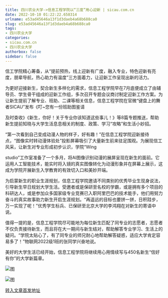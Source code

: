 ```yaml
---
title: 四川农业大学->信息工程学院以“三度”用心迎新 | sicau.com.cn
date: 2022-10-10 01:22:22.658314
urlname: e53ad45646a13f1d3daeb4a68b688ca0
slug: e53ad45646a13f1d3daeb4a68b688ca0
tags: 
- 四川农业大学
categories:
- sicau.com.cn
- 四川农业大学
authorbox: false
sidebar: false
---
```

信工学院精心筹备，从“提前预热，线上迎新有广度，融入专业，特色迎新有亮度，朋辈导航，热心助力有温度”三方面着力，让迎新工作呈现出新的活力。

为更好迎接新生，契合新生多样化的需求，信息工程学院早在7月底便成立了由辅导员、学生骨干组成的迎新工作组，多次召开专题会议商讨制定迎新工作方案。为让新生提前了解专业、班助、二课等相关信息，信息工程学院在官微“键盘上的舞者SICAU”发布《叮~您有一份班助图鉴请
<!--more-->
及时查收》《新生，你好！关于专业你该知道这些事儿！》等8篇专题推送，帮助新生提前知晓与大学生活息息相关的制度、政策、学习“攻略”和生活小妙招。

“第一次看到自己变成动漫人物的样子，好有趣！”在信息工程学院迎新接待点，“图像实时转动漫体验处”投影屏幕吸引了大量新生前来驻足围观。为展现信工风采，让新生对专业形成初步认识，学院“Wing

studio”工作室准备了一个多月，将AI图像识别动漫的展屏呈现在新生的面前。它运用人工智能技术，能实时将入镜的真实图像转化为动漫形象并在屏幕上展示，这成为学院开展新生入学教育的有效切入口和美妙开端。

为启蒙新生的职业生涯规划，信息工程学院邀请不同类别的优秀毕业生现身说法，引导新生早日规划大学生活。受邀者或是保研至名校的学霸，或是拥有多个项目的科研达人，或是参加众多国家级专业竞赛已入职阿里巴巴的技术能手，他们用努力奋斗的真实故事助力新生开启生涯规划。“再遥远的目标也要拼一拼，日积跬步，万一实现了呢！”优秀学生标兵、已保研至北京大学的李鸿翔在对新生的寄语中说。

值得一提的是，信息工程学院尽可能地为每位新生匹配了同专业的志愿者，志愿者不仅负责接待新生，而且将在大一期间与新生结对，帮助解答专业学习、生活上的疑问。“学院太贴心了，有了同专业的师兄耐心地帮助解答疑惑，适应大学肯定容易多了！”物联网2022级1班的张同学兴奋地说。

美好的大学生活已经开始，信息工程学院将继续用心用情续写与450名新生“信好有你”的大学新篇章。

![图](https://news.sicau.edu.cn/__local/4/A4/C0/AD9BD22E25C92D9BB953B852BAA_7E3B8D8B_2A8DF.png)

![图](https://news.sicau.edu.cn/__local/D/35/E8/94CD70BFABE2B573A418DBB365D_184DA1CD_449AE.png)

[转入文章首发地址](https://news.sicau.edu.cn/info/1078/69728.htm)